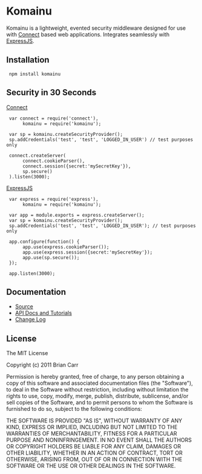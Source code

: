 Komainu
=======
Komainu is a lightweight, evented security middleware designed for use with [Connect](https://github.com/senchalabs/connect) based web applications.  Integrates seamlessly with [ExpressJS](http://expressjs.com/).

Installation
---------------
     npm install komainu

Security in 30 Seconds
---------------------
[Connect](https://github.com/senchalabs/connect)

     var connect = require('connect'),
          komainu = require('komainu');

     var sp = komainu.createSecurityProvider();
     sp.addCredentials('test', 'test', 'LOGGED_IN_USER') // test purposes only

     connect.createServer(
          connect.cookieParser(),
          connect.session({secret:'mySecretKey'}),
          sp.secure()
     ).listen(3000);

[ExpressJS](http://expressjs.com)

     var express = require('express'),
          komainu = require('komainu');

     var app = module.exports = express.createServer();
     var sp = komainu.createSecurityProvider();
     sp.addCredentials('test', 'test', 'LOGGED_IN_USER'); // test purposes only

     app.configure(function() {
          app.use(express.cookieParser());
          app.use(express.session({secret:'mySecretKey'});
          app.use(sp.secure());
     });

     app.listen(3000);

Documentation
-------------
* [Source](https://github.com/mrmarbles/komainu)
* [API Docs and Tutorials](https://github.com/mrmarbles/komainu/wiki)
* [Change Log](https://github.com/mrmarbles/komainu/wiki/Change-Log)

License
-------
The MIT License

Copyright (c) 2011 Brian Carr

Permission is hereby granted, free of charge, to any person obtaining a copy
of this software and associated documentation files (the "Software"), to deal
in the Software without restriction, including without limitation the rights
to use, copy, modify, merge, publish, distribute, sublicense, and/or sell
copies of the Software, and to permit persons to whom the Software is
furnished to do so, subject to the following conditions:

THE SOFTWARE IS PROVIDED "AS IS", WITHOUT WARRANTY OF ANY KIND, EXPRESS OR
IMPLIED, INCLUDING BUT NOT LIMITED TO THE WARRANTIES OF MERCHANTABILITY,
FITNESS FOR A PARTICULAR PURPOSE AND NONINFRINGEMENT. IN NO EVENT SHALL THE
AUTHORS OR COPYRIGHT HOLDERS BE LIABLE FOR ANY CLAIM, DAMAGES OR OTHER
LIABILITY, WHETHER IN AN ACTION OF CONTRACT, TORT OR OTHERWISE, ARISING FROM,
OUT OF OR IN CONNECTION WITH THE SOFTWARE OR THE USE OR OTHER DEALINGS IN
THE SOFTWARE.
